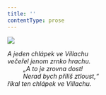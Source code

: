 ```yaml
---
title: ''
contentType: prose
---
```


![](../Images/090.jpg)

_A jeden chlápek ve Villachu  
večeřel jenom zrnko hrachu.  
         „A to je zrovna dost!  
         Nerad bych příliš ztloust,“  
říkal ten chlápek ve Villachu._
